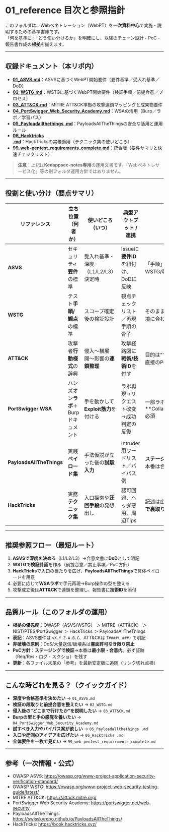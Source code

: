 # 01_reference 目次と参照指針

このフォルダは、Webペネトレーション（WebPT）を**一次資料中心**で実施・説明するための基準書庫です。  
「何を基準に」「どう使い分けるか」を明確にし、以降のチェーン設計・PoC・報告書作成の**根拠**を揃えます。

---

## 収録ドキュメント（本リポ内）

- **[01_ASVS.md](./01_ASVS.md)**：ASVSに基づくWebPT開始要件（要件基準／受入れ基準／DoD）  
- **[02_WSTG.md](./02_WSTG.md)**：WSTGに基づくWebPT開始要件（検証手順／前提合意／プロセス）  
- **[03_ATT&CK.md](./03_ATT&CK.md)**：MITRE ATT&CK準拠の攻撃連鎖マッピングと成果物要件  
- **[04_PortSwigger_Web_Security_Academy.md](./04_PortSwigger_Web_Security_Academy.md)**：WSAの活用（Burp／ラボ／学習パス）  
- **[05_Payloadallthethings .md](./05_Payloadallthethings%20.md)**：PayloadsAllTheThingsの安全な活用と運用ルール  
- **[06_Hacktricks .md](./06_Hacktricks%20.md)**：HackTricksの実務適用（テクニック集の使いどころ）  
- **[99_web-pentest_requirements_complete.md](./99_web-pentest_requirements_complete.md)**：統合版（要件サマリと快速チェックリスト）

> **注意**：上記は**Kedappsec-notes専用**の運用文書です。「Webペネトレサービス化」等の別フォルダ運用方針ではありません。

---

## 役割と使い分け（要点サマリ）

| リファレンス | 立ち位置（何者か） | 使いどころ（いつ） | 典型アウトプット / 連携 | 注意点 |
|---|---|---|---|---|
| **ASVS** | セキュリティ**要件**の標準 | 受入れ基準・深度（L1/L2/L3）決定時 | Issueに**要件ID**を紐付け、DoDに反映 | 「手順」ではない。WSTG/報告と対で使う |
| **WSTG** | テスト**手順/観点**の標準 | スコープ確定後の検証設計 | 観点チェックリスト／再現手順の骨子 | そのまま実行せず、環境に合わせて取捨選択 |
| **ATT&CK** | 攻撃者**行動様式**の辞典 | 侵入〜横展開〜影響の**連鎖整理** | 攻撃経路図に**戦術/技術ID**を付す | 目的は“マッピング”。直接のPoC集ではない |
| **PortSwigger WSA** | ハンズオン**ラボ**＋Burpドキュメント | 手を動かして**Exploit筋力**を付ける | ラボ再現→リクエスト改変→成功判定の反復 | 一部ラボは**Collaborator(Pro)**必須 |
| **PayloadsAllTheThings** | 実践**ペイロード集** | 手法仮説が立った後の**試験入力** | Intruder用ワードリスト／バイパス例 | **ステージングで検証**→本番は合意内のみ |
| **HackTricks** | 実務**テクニック集** | 入口探索や**迂回手段**の発想出し | 認可回避、ヘッダ悪用、周辺Tips | 記述は広範。**一次資料で裏取り**前提 |

---

## 推奨参照フロー（最短ルート）

1. **ASVSで深度を決める**（L1/L2/L3）→合意文書に**DoD**として明記  
2. **WSTGで検証計画**を作る（前提合意／禁止事項／PoC方針）  
3. **HackTricks**で入口の当たりを広げ、**PayloadsAllTheThings**で具体ペイロードを用意  
4. 必要に応じて**WSAラボ**で手元再現→Burp操作の型を整える  
5. 攻撃成立後は**ATT&CK**で連鎖を整理し、報告書に**技術ID**を添付

---

## 品質ルール（このフォルダの運用）

- **根拠の優先度**：OWASP（ASVS/WSTG） ＞ MITRE（ATT&CK） ＞ NIST/PTES/PortSwigger ＞ HackTricks ＞ PayloadsAllTheThings  
- **表記**：ASVS要件は `vX.Y.Z-A.B.C`、ATT&CKは `T####(.###)` で明記  
- **非破壊の原則**：DoS/大量送信/破壊系は**書面許可なき限り禁止**  
- **PoC方針**：**ステージングで検証**→本番は**最小限・合意内**。必ず証跡（Req/Res・ログ・スクショ）を残す  
- **更新**：各ファイル末尾の「参考」を最新安定版に追随（リンク切れ点検）

---

## こんな時どれを見る？（クイックガイド）

- **深度や合格基準を決めたい** → `01_ASVS.md`  
- **検証の段取りと前提合意を整えたい** → `02_WSTG.md`  
- **侵入後の“どこまで行けたか”を説明したい** → `03_ATT&CK.md`  
- **Burpの型と手の感覚を養いたい** → `04_PortSwigger_Web_Security_Academy.md`  
- **試すべき入力やバイパス案が欲しい** → `05_Payloadallthethings .md`  
- **入口や迂回のアイデアを広げたい** → `06_Hacktricks .md`  
- **全体要件を一枚で見たい** → `99_web-pentest_requirements_complete.md`

---

## 参考（一次情報・公式）

- OWASP ASVS: https://owasp.org/www-project-application-security-verification-standard/  
- OWASP WSTG: https://owasp.org/www-project-web-security-testing-guide/latest/  
- MITRE ATT&CK: https://attack.mitre.org/  
- PortSwigger Web Security Academy: https://portswigger.net/web-security  
- PayloadsAllTheThings: https://swisskyrepo.github.io/PayloadsAllTheThings/  
- HackTricks: https://book.hacktricks.xyz/  
